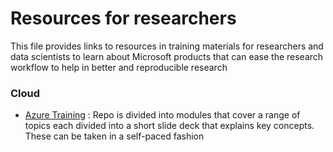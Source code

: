 # Resources for researchers
This file provides links to resources in training materials for researchers and data scientists to learn about Microsoft products that can ease the research workflow to help in better and reproducible research

### Cloud 
- [Azure Training](https://github.com/MSRConnections/Azure-training-course) : Repo is divided into modules that cover a range of topics each divided into a short slide deck that explains key concepts. These can be taken in a self-paced fashion
